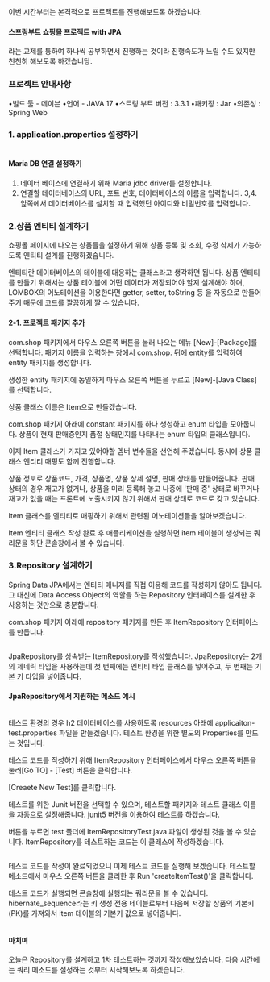 <p>이번 시간부터는 본격적으로 프로젝트를 진행해보도록 하겠습니다.</p>
<h4 id="스프링부트-쇼핑몰-프로젝트-with-jpa">스프링부트 쇼핑몰 프로젝트 with JPA</h4>
<p>라는 교제를 통하여 하나씩 공부하면서 진행하는 것이라 진행속도가 느릴 수도 있지만 천천히 해보도록 하겠습니당.</p>
<h3 id="프로젝트-안내사항">프로젝트 안내사항</h3>
<p>•빌드 툴 - 메이븐
•언어 - JAVA 17
•스트링 부트 버전 : 3.3.1
•패키징 : Jar
•의존성 : Spring Web</p>
<h3 id="1-applicationproperties-설정하기">1. application.properties 설정하기</h3>
<p><img alt="" src="https://velog.velcdn.com/images/hanyeon/post/760d8013-8172-477d-9ae1-640c53081dca/image.png" /></p>
<h4 id="maria-db-연결-설정하기">Maria DB 연결 설정하기</h4>
<ol>
<li>데이터 베이스에 연결하기 위해 Maria jdbc driver를 설정합니다.</li>
<li>연결할 데이터베이스의 URL, 포트 번호, 데이터베이스의 이름을 입력합니다.
3,4. 앞쪽에서 데이터베이스를 설치할 때 입력했던 아이디와 비밀번호를 입력합니다.</li>
</ol>
<h3 id="2상품-엔티티-설계하기">2.상품 엔티티 설계하기</h3>
<p>쇼핑몰 페이지에 나오는 상품들을 설정하기 위해 상품 등록 및 조회, 수정 삭제가 가능하도록 엔티티 설계를 진행하겠습니다.</p>
<p>엔티티란 데이터베이스의 테이블에 대응하는 클래스라고 생각하면 됩니다. 상품 엔티티를 만들기 위해서는 상품 테이블에 어떤 데이터가 저장되어야 할지 설계해야 하며, LOMBOK의 어노테이션을 이용한다면 getter, setter, toString 등 을 자동으로 만들어 주기 때문에 코드를 깔끔하게 짤 수 있습니다.</p>
<h4 id="2-1-프로젝트-패키지-추가">2-1. 프로젝트 패키지 추가</h4>
<p>com.shop 패키지에서 마우스 오른쪽 버튼을 눌러 나오는 메뉴 [New]-[Package]를 선택합니다. 패키지 이름을 입력하는 창에서 com.shop. 뒤에 entity를 입력하여 entity 패키지를 생성합니다.
<img alt="" src="https://velog.velcdn.com/images/hanyeon/post/c4d1a38a-7854-488b-b6ab-1f8264175bea/image.png" /></p>
<p>생성한 entity 패키지에 동일하게 마우스 오른쪽 버튼을 누르고 [New]-[Java Class]를 선택합니다.
<img alt="" src="https://velog.velcdn.com/images/hanyeon/post/f62eb826-4388-4d0d-9713-d97653f0897c/image.png" /></p>
<p>상품 클래스 이름은 Item으로 만들겠습니다.
<img alt="" src="https://velog.velcdn.com/images/hanyeon/post/cac8fe9e-3b0b-4635-8c9c-34086d93aaa3/image.png" /></p>
<p>com.shop 패키지 아래에 constant 패키지를 하나 생성하고 enum 타입을 모아둡니다.
상품이 현재 판매중인지 품절 상태인지를 나타내는 enum 타입의 클래스입니다.
<img alt="" src="https://velog.velcdn.com/images/hanyeon/post/85ccc128-2777-435b-8804-ff813680aa42/image.png" /></p>
<p>이제 Item 클래스가 가지고 있어야할 멤버 변수들을 선언해 주겠습니다.
동시에 상품 클래스 엔티티 매핑도 함께 진행합니다.
<img alt="" src="https://velog.velcdn.com/images/hanyeon/post/b8292bcf-566d-4129-9722-dda188c714ed/image.png" />
<img alt="" src="https://velog.velcdn.com/images/hanyeon/post/dadb96d2-f808-45f4-913c-6d104c90a567/image.png" /></p>
<p>상품 정보로 상품코드, 가격, 상품명, 상품 상세 설명, 판매 상태를 만들어줍니다.
판매 상태의 경우 재고가 없거나, 상품을 미리 등록해 놓고 나중에 '판매 중' 상태로 바꾸거나 재고가 없을 때는 프론트에 노출시키지 않기 위해서 판매 상태로 코드로 갖고 있습니다.</p>
<p>Item 클래스를 엔티티로 매핑하기 위해서 관련된 어노테이션들을 알아보겠습니다.
<img alt="" src="https://velog.velcdn.com/images/hanyeon/post/3d33ad88-c0cc-4e15-ba2d-4ac16a326918/image.png" /></p>
<p>Item 엔티티 클래스 작성 완료 후 애플리케이션을 실행하면 item 테이블이 생성되는 쿼리문을 하단 콘솔창에서 볼 수 있습니다.</p>
<h3 id="3repository-설계하기">3.Repository 설계하기</h3>
<p>Spring Data JPA에서는 엔티티 매니저를 직접 이용해 코드를 작성하지 않아도 됩니다. 그 대신에 Data Access Object의 역할을 하는 Repository 인터페이스를 설계한 후 사용하는 것만으로 충분합니다.</p>
<p>com.shop 패키지 아래에 repository 패키지를 만든 후 ItemRepository 인터페이스를 만듭니다.
<img alt="" src="https://velog.velcdn.com/images/hanyeon/post/ca149a38-c75e-4bc2-8044-6b06ce81fe91/image.png" /></p>
<p><img alt="" src="https://velog.velcdn.com/images/hanyeon/post/d5eecd37-ba16-42a5-97cc-cd05e504a66b/image.png" /></p>
<p>JpaRepository를 상속받는 ItemRepository를 작성했습니다. JpaRepository는 2개의 제네릭 타입을 사용하는데 첫 번째에는 엔티티 타입 클래스를 넣어주고, 두 번째는 기본 키 타입을 넣어줍니다.</p>
<h4 id="jparepository에서-지원하는-메소드-예시">JpaRepository에서 지원하는 메소드 예시</h4>
<p><img alt="" src="https://velog.velcdn.com/images/hanyeon/post/c6db2366-d19b-41a5-b880-11fe9f82d128/image.png" /></p>
<p>테스트 환경의 경우 h2 데이터베이스를 사용하도록  resources 아래에 applicaiton-test.properties 파일을 만들겠습니다. 테스트 환경을 위한 별도의 Properties를 만드는 것입니다.
<img alt="" src="https://velog.velcdn.com/images/hanyeon/post/b59be24a-868f-421a-833d-122ba278aa49/image.png" /></p>
<p>테스트 코드를 작성하기 위해 ItemRepository 인터페이스에서 마우스 오른쪽 버튼을 눌러[Go TO] - [Test] 버튼을 클릭합니다.
<img alt="" src="https://velog.velcdn.com/images/hanyeon/post/bec73185-b26f-4f2e-8dab-45419aa7a2a1/image.png" /></p>
<p>[Creaete New Test]를 클릭합니다.
<img alt="" src="https://velog.velcdn.com/images/hanyeon/post/0acf46b3-5906-4c38-b5ba-cb7607eb5bec/image.png" /></p>
<p>테스트를 위한 Junit 버전을 선택할 수 있으며, 테스트할 패키지와 테스트 클래스 이름을 자동으로 설정해줍니다. junit5 버전을 이용하여 테스트를 하겠습니다.
<img alt="" src="https://velog.velcdn.com/images/hanyeon/post/46b2d8ea-e0c7-40fb-9a26-b28d9d198321/image.png" /></p>
<p> 버튼을 누르면 test 폴더에 ItemRepositoryTest.java 파일이 생성된 것을 볼 수 있습니다. ItemRepository를 테스트하는 코드는 이 클래스에 작성하겠습니다.
<img alt="" src="https://velog.velcdn.com/images/hanyeon/post/0831144f-b2d5-4650-bb31-a6dfe28a813e/image.png" /></p>
<p><img alt="" src="https://velog.velcdn.com/images/hanyeon/post/9f9f0e36-f1e2-454a-a139-5e0d1ff87abb/image.png" /></p>
<p>테스트 코드를 작성이 완료되었으니 이제 테스트 코드를 실행해 보겠습니다. 테스트할 메소드에서 마우스 오른쪽 버튼을 클리한 후 Run 'createItemTest()'을 클릭합니다.
<img alt="" src="https://velog.velcdn.com/images/hanyeon/post/816cdf74-2c57-401b-a931-a621a8f387ef/image.png" /></p>
<p>테스트 코드가 실행되면 콘솔창에 실행되는 쿼리문을 볼 수 있습니다. hibernate_sequence라는 키 생성 전용 테이블로부터 다음에 저장할 상품의 기본키(PK)를 가져와서 item 테이블의 기본키 값으로 넣어줍니다.</p>
<p><img alt="" src="https://velog.velcdn.com/images/hanyeon/post/f3db12cc-47eb-494e-9e9f-19fab3de69bd/image.png" /></p>
<h4 id="마치며">마치며</h4>
<p>오늘은 Repository를 설계하고 1차 테스트하는 것까지 작성해보았습니다.
다음 시간에는 쿼리 메소드를 설정하는 것부터 시작해보도록 하겠습니다.</p>